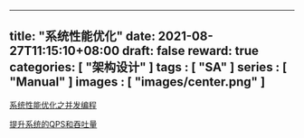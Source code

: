 
---
title: "系统性能优化"
date: 2021-08-27T11:15:10+08:00
draft: false
reward: true
categories: [
"架构设计"
]
tags : [
"SA"
]
series : [
"Manual"
]
images : [
"images/center.png"
]
---

[comment]: <> (# 系统性能优化)

[系统性能优化之并发编程](https://www.jianshu.com/p/cd1772116c8f)

[提升系统的QPS和吞吐量](https://www.cnblogs.com/jtlgb/p/9002480.html)
